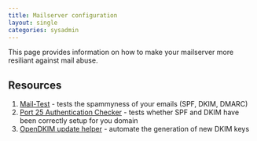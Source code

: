 ```yaml
--- 
title: Mailserver configuration
layout: single
categories: sysadmin
--- 
```


This page provides information on how to make your mailserver more resiliant against mail abuse.

## Resources

1. [Mail-Test](https://www.mail-tester.com) - tests the spammyness of your emails (SPF, DKIM, DMARC)
2. [Port 25 Authentication Checker](https://www.port25.com/authentication-checker/) - tests whether SPF and DKIM have been correctly setup for you domain
3. [OpenDKIM update helper](https://github.com/tknarr/opendkim-genkeys) - automate the generation of new DKIM keys
